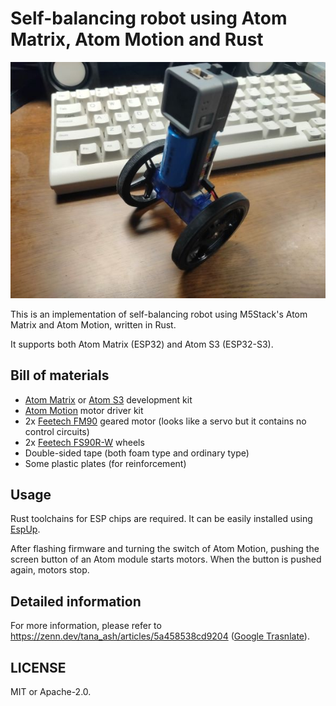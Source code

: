 # Self-balancing robot using Atom Matrix, Atom Motion and Rust
![A self-balancing robot made using Atom Matrix module, Atom Motion motor driver, and two servo-shaped geared motors.](photo.jpg)

This is an implementation of self-balancing robot using M5Stack's Atom Matrix and Atom Motion, written in Rust.

It supports both Atom Matrix (ESP32) and Atom S3 (ESP32-S3).

## Bill of materials
- [Atom Matrix](https://shop.m5stack.com/collections/m5-controllers/products/atom-matrix-esp32-development-kit) or [Atom S3](https://shop.m5stack.com/collections/m5-controllers/products/atoms3-dev-kit-w-0-85-inch-screen?variant=43676991258881) development kit
- [Atom Motion](https://shop.m5stack.com/products/atom-motion-kit-with-motor-and-servo-driver-stm32f0) motor driver kit
- 2x [Feetech FM90](https://japanese.alibaba.com/product-detail/4-legged-robot-design-FM90-DC-60698253697.html) geared motor (looks like a servo but it contains no control circuits)
- 2x [Feetech FS90R-W](https://ja.aliexpress.com/item/33042768123.html) wheels
- Double-sided tape (both foam type and ordinary type)
- Some plastic plates (for reinforcement)

## Usage
Rust toolchains for ESP chips are required. It can be easily installed using [EspUp](https://github.com/esp-rs/espup).

After flashing firmware and turning the switch of Atom Motion, pushing the screen button of an Atom module starts motors.
When the button is pushed again, motors stop.

## Detailed information
For more information, please refer to https://zenn.dev/tana_ash/articles/5a458538cd9204 ([Google Trasnlate](https://zenn-dev.translate.goog/tana_ash/articles/5a458538cd9204?_x_tr_sl=ja&_x_tr_tl=en&_x_tr_hl=ja&_x_tr_pto=wapp)).

## LICENSE
MIT or Apache-2.0.
